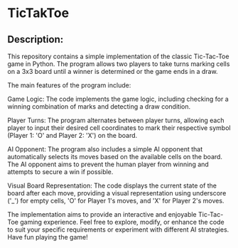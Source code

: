 # TicTakToe

## Description:
This repository contains a simple implementation of the classic Tic-Tac-Toe game in Python. The program allows two players to take turns marking cells on a 3x3 board until a winner is determined or the game ends in a draw.

The main features of the program include:

Game Logic: The code implements the game logic, including checking for a winning combination of marks and detecting a draw condition.

Player Turns: The program alternates between player turns, allowing each player to input their desired cell coordinates to mark their respective symbol (Player 1: 'O' and Player 2: 'X') on the board.

AI Opponent: The program also includes a simple AI opponent that automatically selects its moves based on the available cells on the board. The AI opponent aims to prevent the human player from winning and attempts to secure a win if possible.

Visual Board Representation: The code displays the current state of the board after each move, providing a visual representation using underscore ('_') for empty cells, 'O' for Player 1's moves, and 'X' for Player 2's moves.

The implementation aims to provide an interactive and enjoyable Tic-Tac-Toe gaming experience. Feel free to explore, modify, or enhance the code to suit your specific requirements or experiment with different AI strategies. Have fun playing the game!
